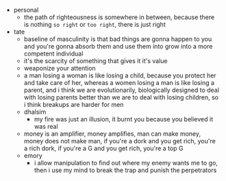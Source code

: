 - personal
  - the path of righteousness is somewhere in between, because there is nothing `so right` or `too right`, there is just right
- tate
  - baseline of masculinity is that bad things are gonna happen to you and you're gonna absorb them and use them into grow into a more competent individual
  - it's the scarcity of something that gives it it's value
  - weaponize your attention
  - a man losing a woman is like losing a child, because you protect her and take care of her, whereas a women losing a man is like losing a parent, and i think we are evolutionarily, biologically designed to deal with losing parents better than we are to deal with losing children, so i think breakups are harder for men
  - dhalsim
    - my fire was just an illusion, it burnt you because you believed it was real
  - money is an amplifier, money amplifies, man can make money, money does not make man, if you're a dork and you get rich, you're a rich dork, if you're a G and you get rich, you're a top G
  - emory
    - i allow manipulation to find out where my enemy wants me to go, then i use my mind to break the trap and punish the perpetrators
